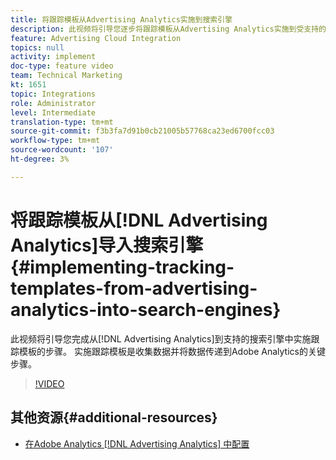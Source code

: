 ```yaml
---
title: 将跟踪模板从Advertising Analytics实施到搜索引擎
description: 此视频将引导您逐步将跟踪模板从Advertising Analytics实施到受支持的搜索引擎中。 实施跟踪模板是收集数据并将数据传递到Adobe Analytics的关键步骤。
feature: Advertising Cloud Integration
topics: null
activity: implement
doc-type: feature video
team: Technical Marketing
kt: 1651
topic: Integrations
role: Administrator
level: Intermediate
translation-type: tm+mt
source-git-commit: f3b3fa7d91b0cb21005b57768ca23ed6700fcc03
workflow-type: tm+mt
source-wordcount: '107'
ht-degree: 3%

---
```



# 将跟踪模板从[!DNL Advertising Analytics]导入搜索引擎{#implementing-tracking-templates-from-advertising-analytics-into-search-engines}

此视频将引导您完成从[!DNL Advertising Analytics]到支持的搜索引擎中实施跟踪模板的步骤。 实施跟踪模板是收集数据并将数据传递到Adobe Analytics的关键步骤。

>[!VIDEO](https://video.tv.adobe.com/v/23120/?quality=12)

## 其他资源{#additional-resources}

* [在Adobe Analytics [!DNL Advertising Analytics] 中配置](https://helpx.adobe.com/analytics/kt/using/advertising-analytics-feature-video-configure.html)

